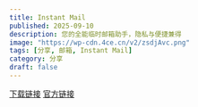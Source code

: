 ```yaml
---
title: Instant Mail
published: 2025-09-10
description: 您的全能临时邮箱助手，隐私与便捷兼得
image: "https://wp-cdn.4ce.cn/v2/zsdjAvc.png"
tags: [分享, 邮箱, Instant Mail]
category: 分享
draft: false
---
```

[下载链接](https://save.jasmiam.top/raw/InstantMail_JASMIAM.apk)  [官方链接](https://appurl.io/Ww48gjBKdo)